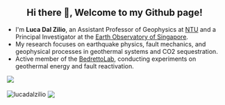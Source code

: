 <h2 align="center">Hi there 👋, Welcome to my Github page!</h2>

<ul>
  <li>I'm <b>Luca Dal Zilio</b>, an Assistant Professor of Geophysics at <a href="https://www.ntu.edu.sg">NTU</a> and a Principal Investigator at the <a href="https://earthobservatory.sg">Earth Observatory of Singapore</a>.</li>
  <li>My research focuses on earthquake physics, fault mechanics, and geophysical processes in geothermal systems and CO2 sequestration.</li>
  <li>Active member of the <a href="http://www.bedrettolab.ethz.ch/en/home/">BedrettoLab</a>, conducting experiments on geothermal energy and fault reactivation.</li>
</ul>

&nbsp;![](https://komarev.com/ghpvc/?username=lucadalzilio&color=brightgreen)

<p>&nbsp;<img align="center" src="https://github-readme-stats.vercel.app/api?username=lucadalzilio&show_icons=true&locale=en" alt="lucadalzilio" />
<img align="center" src="https://github-readme-stats.vercel.app/api/top-langs/?username=lucadalzilio&layout=compact&hide_border=true&&langs_count=10&show_icons=true&theme=transparent" />
</p>
